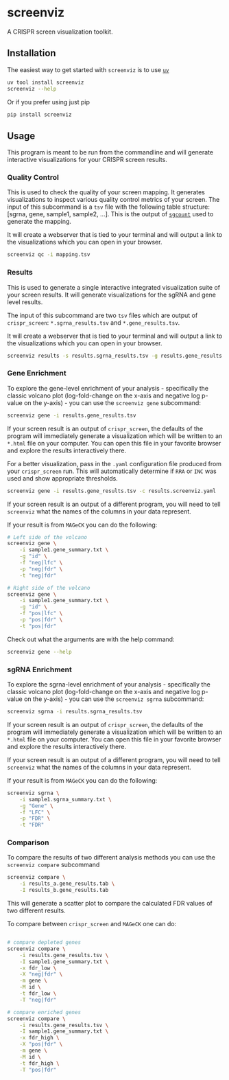 # screenviz

A CRISPR screen visualization toolkit.

## Installation

The easiest way to get started with `screenviz` is to use [`uv`](https://docs.astral.sh/uv/)

```bash
uv tool install screenviz
screenviz --help
```

Or if you prefer using just pip

```bash
pip install screenviz
```

## Usage

This program is meant to be run from the commandline and will generate interactive visualizations for your CRISPR screen results.

### Quality Control

This is used to check the quality of your screen mapping.
It generates visualizations to inspect various quality control metrics of your screen.
The input of this subcommand is a `tsv` file with the following table structure: [sgrna, gene, sample1, sample2, ...].
This is the output of [`sgcount`](https://github.com/noamteyssier/sgcount) used to generate the mapping.

It will create a webserver that is tied to your terminal and will output a link to the visualizations which you can open in your browser.

```bash
screenviz qc -i mapping.tsv
```

### Results

This is used to generate a single interactive integrated visualization suite of your screen results. It will generate visualizations for the sgRNA and gene level results.

The input of this subcommand are two `tsv` files which are output of `crispr_screen`: `*.sgrna_results.tsv` and `*.gene_results.tsv`.

It will create a webserver that is tied to your terminal and will output a link to the visualizations which you can open in your browser.

```bash
screenviz results -s results.sgrna_results.tsv -g results.gene_results.tsv
```

### Gene Enrichment

To explore the gene-level enrichment of your analysis - specifically the classic volcano plot (log-fold-change on the x-axis and negative log p-value on the y-axis) -
you can use the `screenviz gene` subcommand:

```bash
screenviz gene -i results.gene_results.tsv
```

If your screen result is an output of `crispr_screen`, the defaults of the program will immediately generate a visualization which will be written to an `*.html` file
on your computer. You can open this file in your favorite browser and explore the results interactively there.

For a better visualization, pass in the `.yaml` configuration file produced from your `crispr_screen` run.
This will automatically determine if `RRA` or `INC` was used and show appropriate thresholds.

```bash
screenviz gene -i results.gene_results.tsv -c results.screenviz.yaml
```

If your screen result is an output of a different program, you will need to tell `screenviz` what the names of the columns in your data represent.

If your result is from `MAGeCK` you can do the following:

```bash
# Left side of the volcano
screenviz gene \
    -i sample1.gene_summary.txt \
    -g "id" \
    -f "neg|lfc" \
    -p "neg|fdr" \
    -t "neg|fdr"

# Right side of the volcano
screenviz gene \
    -i sample1.gene_summary.txt \
    -g "id" \
    -f "pos|lfc" \
    -p "pos|fdr" \
    -t "pos|fdr"
```

Check out what the arguments are with the help command:

```bash
screenviz gene --help
```

### sgRNA Enrichment

To explore the sgrna-level enrichment of your analysis - specifically the classic volcano plot (log-fold-change on the x-axis and negative log p-value on the y-axis) -
you can use the `screenviz sgrna` subcommand:

```bash
screenviz sgrna -i results.sgrna_results.tsv
```

If your screen result is an output of `crispr_screen`, the defaults of the program will immediately generate a visualization which will be written to an `*.html` file
on your computer. You can open this file in your favorite browser and explore the results interactively there.

If your screen result is an output of a different program, you will need to tell `screenviz` what the names of the columns in your data represent.

If your result is from `MAGeCK` you can do the following:

```bash
screenviz sgrna \
    -i sample1.sgrna_summary.txt \
    -g "Gene" \
    -f "LFC" \
    -p "FDR" \
    -t "FDR"
```

### Comparison

To compare the results of two different analysis methods you can use the `screenviz compare` subcommand

```bash
screenviz compare \
    -i results_a.gene_results.tab \
    -I results_b.gene_results.tab
```

This will generate a scatter plot to compare the calculated FDR values of two different results.

To compare between `crispr_screen` and `MAGeCK` one can do:

```bash

# compare depleted genes
screenviz compare \
    -i results.gene_results.tsv \
    -I sample1.gene_summary.txt \
    -x fdr_low \
    -X "neg|fdr" \
    -m gene \
    -M id \
    -t fdr_low \
    -T "neg|fdr"

# compare enriched genes
screenviz compare \
    -i results.gene_results.tsv \
    -I sample1.gene_summary.txt \
    -x fdr_high \
    -X "pos|fdr" \
    -m gene \
    -M id \
    -t fdr_high \
    -T "pos|fdr"
```
